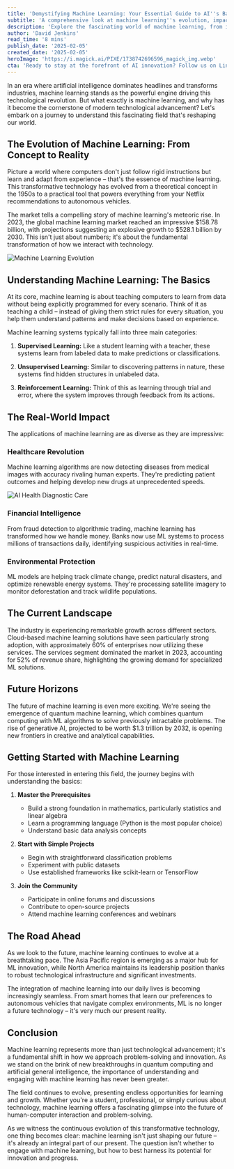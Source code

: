 ```yaml
---
title: 'Demystifying Machine Learning: Your Essential Guide to AI''s Backbone'
subtitle: 'A comprehensive look at machine learning''s evolution, impact and future'
description: 'Explore the fascinating world of machine learning, from its evolution and basic principles to real-world applications and future prospects. Learn how this transformative technology is reshaping industries and driving innovation across healthcare, finance, and environmental protection.'
author: 'David Jenkins'
read_time: '8 mins'
publish_date: '2025-02-05'
created_date: '2025-02-05'
heroImage: 'https://i.magick.ai/PIXE/1738742696596_magick_img.webp'
cta: 'Ready to stay at the forefront of AI innovation? Follow us on LinkedIn at MagickAI for cutting-edge insights and updates on machine learning developments that are shaping our future.'
---
```


In an era where artificial intelligence dominates headlines and transforms industries, machine learning stands as the powerful engine driving this technological revolution. But what exactly is machine learning, and why has it become the cornerstone of modern technological advancement? Let's embark on a journey to understand this fascinating field that's reshaping our world.

## The Evolution of Machine Learning: From Concept to Reality

Picture a world where computers don't just follow rigid instructions but learn and adapt from experience – that's the essence of machine learning. This transformative technology has evolved from a theoretical concept in the 1950s to a practical tool that powers everything from your Netflix recommendations to autonomous vehicles.

The market tells a compelling story of machine learning's meteoric rise. In 2023, the global machine learning market reached an impressive $158.78 billion, with projections suggesting an explosive growth to $528.1 billion by 2030. This isn't just about numbers; it's about the fundamental transformation of how we interact with technology.

![Machine Learning Evolution](https://i.magick.ai/PIXE/1738742337993_magick_img.webp)

## Understanding Machine Learning: The Basics

At its core, machine learning is about teaching computers to learn from data without being explicitly programmed for every scenario. Think of it as teaching a child – instead of giving them strict rules for every situation, you help them understand patterns and make decisions based on experience.

Machine learning systems typically fall into three main categories:

1. **Supervised Learning:** Like a student learning with a teacher, these systems learn from labeled data to make predictions or classifications.

2. **Unsupervised Learning:** Similar to discovering patterns in nature, these systems find hidden structures in unlabeled data.

3. **Reinforcement Learning:** Think of this as learning through trial and error, where the system improves through feedback from its actions.

## The Real-World Impact

The applications of machine learning are as diverse as they are impressive:

### Healthcare Revolution

Machine learning algorithms are now detecting diseases from medical images with accuracy rivaling human experts. They're predicting patient outcomes and helping develop new drugs at unprecedented speeds.

![AI Health Diagnostic Care](https://i.magick.ai/PIXE/1738742696599_magick_img.webp)

### Financial Intelligence

From fraud detection to algorithmic trading, machine learning has transformed how we handle money. Banks now use ML systems to process millions of transactions daily, identifying suspicious activities in real-time.

### Environmental Protection

ML models are helping track climate change, predict natural disasters, and optimize renewable energy systems. They're processing satellite imagery to monitor deforestation and track wildlife populations.

## The Current Landscape

The industry is experiencing remarkable growth across different sectors. Cloud-based machine learning solutions have seen particularly strong adoption, with approximately 60% of enterprises now utilizing these services. The services segment dominated the market in 2023, accounting for 52% of revenue share, highlighting the growing demand for specialized ML solutions.

## Future Horizons

The future of machine learning is even more exciting. We're seeing the emergence of quantum machine learning, which combines quantum computing with ML algorithms to solve previously intractable problems. The rise of generative AI, projected to be worth $1.3 trillion by 2032, is opening new frontiers in creative and analytical capabilities.

## Getting Started with Machine Learning

For those interested in entering this field, the journey begins with understanding the basics:

1. **Master the Prerequisites**
   - Build a strong foundation in mathematics, particularly statistics and linear algebra
   - Learn a programming language (Python is the most popular choice)
   - Understand basic data analysis concepts

2. **Start with Simple Projects**
   - Begin with straightforward classification problems
   - Experiment with public datasets
   - Use established frameworks like scikit-learn or TensorFlow

3. **Join the Community**
   - Participate in online forums and discussions
   - Contribute to open-source projects
   - Attend machine learning conferences and webinars

## The Road Ahead

As we look to the future, machine learning continues to evolve at a breathtaking pace. The Asia Pacific region is emerging as a major hub for ML innovation, while North America maintains its leadership position thanks to robust technological infrastructure and significant investments.

The integration of machine learning into our daily lives is becoming increasingly seamless. From smart homes that learn our preferences to autonomous vehicles that navigate complex environments, ML is no longer a future technology – it's very much our present reality.

## Conclusion

Machine learning represents more than just technological advancement; it's a fundamental shift in how we approach problem-solving and innovation. As we stand on the brink of new breakthroughs in quantum computing and artificial general intelligence, the importance of understanding and engaging with machine learning has never been greater.

The field continues to evolve, presenting endless opportunities for learning and growth. Whether you're a student, professional, or simply curious about technology, machine learning offers a fascinating glimpse into the future of human-computer interaction and problem-solving.

As we witness the continuous evolution of this transformative technology, one thing becomes clear: machine learning isn't just shaping our future – it's already an integral part of our present. The question isn't whether to engage with machine learning, but how to best harness its potential for innovation and progress.